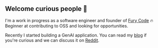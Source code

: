## Welcome curious people 👋

I'm a work in progress as a software engineer and founder of [Fury Code](https://github.com/fury-code) 🔥 Beginner at contributing to OSS and looking for opportunities.

Recently I started building a GenAI application. You can read my [blog](https://blog.klemensgraf.com) if you're curious and we can discuss it on [Reddit](https://www.reddit.com/r/furycode/comments/1g27a56/building_a_generative_ai_application_for_my/?utm_source=share&utm_medium=web3x&utm_name=web3xcss&utm_term=1&utm_content=share_button).
